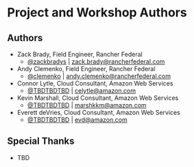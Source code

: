 # Project and Workshop Authors

## Authors

* Zack Brady, Field Engineer, Rancher Federal
  * [@zackbradys](https://github.com/zackrbadys) | zack.brady@rancherfederal.com
* Andy Clemenko, Field Engineer, Rancher Federal
  * [@clemenko](https://github.com/clemenko) | andy.clemenko@rancherfederal.com
* Connor Lytle, Cloud Consultant, Amazon Web Services
  * [@TBDTBDTBD](https://github.com/TBD) | celytle@amazon.com
* Kevin Marshall, Cloud Consultant, Amazon Web Services
  * [@TBDTBDTBD](https://github.com/TBD) | marshkkm@amazon.com
* Everett deVries, Cloud Consultant, Amazon Web Services
  * [@TBDTBDTBD](https://github.com/TBD) | evd@amazon.com

## Special Thanks
* TBD
